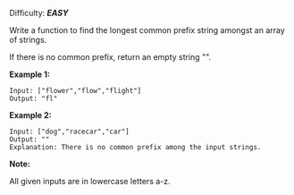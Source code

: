 Difficulty: ***EASY***

Write a function to find the longest common prefix string amongst an array of strings.

If there is no common prefix, return an empty string "".

**Example 1:**

    Input: ["flower","flow","flight"]
    Output: "fl"
    
**Example 2:**

    Input: ["dog","racecar","car"]
    Output: ""
    Explanation: There is no common prefix among the input strings.
    
**Note:**

All given inputs are in lowercase letters a-z.